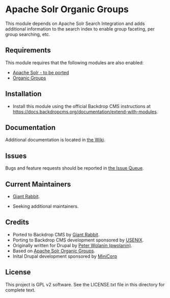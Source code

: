 Apache Solr Organic Groups
======================

This module depends on Apache Solr Search Integration and adds additional information to the search index to enable group faceting, per group 
searching, etc.

Requirements
------------

This module requires that the following modules are also enabled:

 * [Apache Solr - to be ported](https://www.drupal.org/project/apachesolr)
 * [Organic Groups](https://backdropcms.org/project/og)

Installation
------------

- Install this module using the official Backdrop CMS instructions at
  https://docs.backdropcms.org/documentation/extend-with-modules.


Documentation <!-- Do not include if you have not created a wiki page. -->
-------------

Additional documentation is located in [the Wiki](https://github.com/backdrop-contrib/apachesolr_og/wiki/Documentation).

Issues <!-- This section is required. -->
------

Bugs and feature requests should be reported in [the Issue Queue](https://github.com/backdrop-contrib/apachesolr_og/issues).

Current Maintainers <!-- This section is required. -->
-------------------

- [Giant Rabbit](https://github.com/giant-rabbit).
<!-- You may also wish to add: -->
- Seeking additional maintainers.

Credits <!-- This section is required. -->
-------

- Ported to Backdrop CMS by [Giant Rabbit](https://github.com/giant-rabbit).
- Porting to Backdrop CMS development sponsored by [USENIX](https://www.usenix.org/).
- Originally written for Drupal by [Peter Wolanin (pwolanin)](https://git.drupalcode.org/pwolanin).
- Based on [Apache Solr Organic Groups](https://www.drupal.org/project/apachesolr_og).
- Inital Drupal development sponsored by [MiniCorp](https://minicorp.example.com)

License <!-- This section is required. -->
-------

This project is GPL v2 software.
See the LICENSE.txt file in this directory for complete text.

